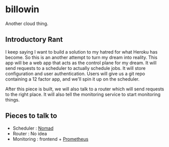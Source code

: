 # billowin

Another cloud thing.

## Introductory Rant

I keep saying I want to build a solution to my hatred for what Heroku has become. So this is an another attempt to turn my dream into reality. This app will be a web app that acts as the control plane for my dream. It will send requests to a scheduler to actually schedule jobs. It will store configuration and user authentication. Users will give us a git repo containing a 12 factor app, and we'll spin it up on the scheduler.

After this piece is built, we will also talk to a router which will send requests to the right place. It will also tell the monitoring service to start monitoring things.

## Pieces to talk to

 - Scheduler : [Nomad](https://www.nomadproject.io/)
 - Router : No idea
 - Monitoring : frontend + [Prometheus](http://prometheus.io/)
